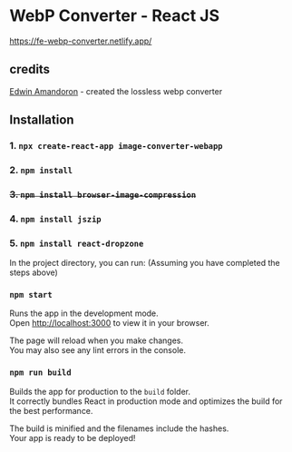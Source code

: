 # WebP Converter - React JS
https://fe-webp-converter.netlify.app/

## credits
[Edwin Amandoron](https://www.linkedin.com/in/edwin-amandoron-732999209/) - created the lossless webp converter

## Installation
### 1. `npx create-react-app image-converter-webapp`
### 2. `npm install`
### ~~3. `npm install browser-image-compression`~~
### 4. `npm install jszip`
### 5. `npm install react-dropzone`

In the project directory, you can run: (Assuming you have completed the steps above)

### `npm start`

Runs the app in the development mode.\
Open [http://localhost:3000](http://localhost:3000) to view it in your browser.

The page will reload when you make changes.\
You may also see any lint errors in the console.

### `npm run build`

Builds the app for production to the `build` folder.\
It correctly bundles React in production mode and optimizes the build for the best performance.

The build is minified and the filenames include the hashes.\
Your app is ready to be deployed!
